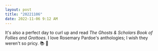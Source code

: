 ```yaml
---
layout: post
title: "20221106"
date: 2022-11-06 9:12 AM
---
```


It's also a perfect day to curl up and read *The Ghosts & Scholars Book of Follies and Grottoes*. I love Rosemary Pardoe's anthologies; I wish they weren't so pricy. 📚 👻
